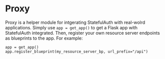 # Proxy
Proxy is a helper module for intgerating StatefulAuth with real-wolrd applications.
Simply use `app = get_app()` to get a Flask app with StatefulAuth integrated. Then,
register your own resource server endpoints as blueprints to the app. For example:
```
app = get_app()
app.register_blueprint(my_resource_server_bp, url_prefix="/api")
```